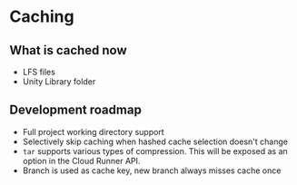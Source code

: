 # Caching

## What is cached now

- LFS files
- Unity Library folder

## Development roadmap

- Full project working directory support
- Selectively skip caching when hashed cache selection doesn't change
- `tar` supports various types of compression. This will be exposed as an option in the Cloud Runner API.
- Branch is used as cache key, new branch always misses cache once
